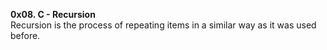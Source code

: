 **0x08. C - Recursion**<br>
Recursion is the process of repeating items in a similar  way as it was used before.

